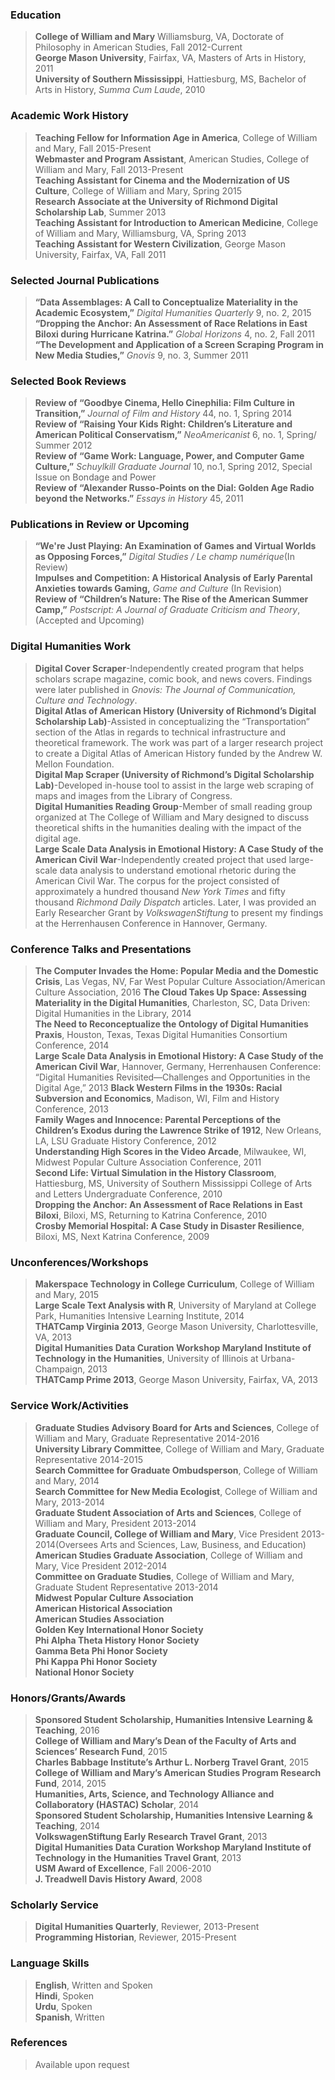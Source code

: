 ### Education

> **College of William and Mary** Williamsburg, VA, Doctorate of Philosophy in American Studies, Fall 2012-Current  
> **George Mason University**, Fairfax, VA, Masters of Arts in History, 2011  
> **University of Southern Mississippi**, Hattiesburg, MS, Bachelor of Arts in History, *Summa Cum Laude*, 2010

### Academic Work History

> **Teaching Fellow for Information Age in America**, College of William and Mary, Fall 2015-Present  
> **Webmaster and Program Assistant**, American Studies, College of William and Mary, Fall 2013-Present  
> **Teaching Assistant for Cinema and the Modernization of US Culture**, College of William and Mary, Spring 2015  
> **Research Associate at the University of Richmond Digital Scholarship Lab**, Summer 2013  
> **Teaching Assistant for Introduction to American Medicine**, College of William and Mary, Williamsburg, VA, Spring 2013  
> **Teaching Assistant for Western Civilization**, George Mason University, Fairfax, VA, Fall 2011

### Selected Journal Publications

> **“Data Assemblages: A Call to Conceptualize Materiality in the Academic Ecosystem,”** *Digital Humanities Quarterly* 9, no. 2, 2015 **“Dropping the Anchor: An Assessment of Race Relations in East Biloxi during Hurricane Katrina.”** *Global Horizons* 4, no. 2, Fall 2011  
> **“The Development and Application of a Screen Scraping Program in New Media Studies,”** *Gnovis* 9, no. 3, Summer 2011

### Selected Book Reviews

> **Review of “Goodbye Cinema, Hello Cinephilia: Film Culture in Transition,”** *Journal of Film and History* 44, no. 1, Spring 2014  
> **Review of “Raising Your Kids Right: Children’s Literature and American Political Conservatism,”** *NeoAmericanist* 6, no. 1, Spring/ Summer 2012  
> **Review of “Game Work: Language, Power, and Computer Game Culture,”** *Schuylkill Graduate Journal* 10, no.1, Spring 2012, Special Issue on Bondage and Power  
> **Review of “Alexander Russo-Points on the Dial: Golden Age Radio beyond the Networks.”** *Essays in History* 45, 2011

### Publications in Review or Upcoming

> **“We're Just Playing: An Examination of Games and Virtual Worlds as Opposing Forces,”** *Digital Studies / Le champ numérique*(In Review)  
> **Impulses and Competition: A Historical Analysis of Early Parental Anxieties towards Gaming,** *Game and Culture* (In Revision)  
> **Review of “Children’s Nature: The Rise of the American Summer Camp,”** *Postscript: A Journal of Graduate Criticism and Theory*, (Accepted and Upcoming)

### Digital Humanities Work

> **Digital Cover Scraper**-Independently created program that helps scholars scrape magazine, comic book, and news covers. Findings were later published in *Gnovis: The Journal of Communication, Culture and Technology*.  
> **Digital Atlas of American History (University of Richmond’s Digital Scholarship Lab)**-Assisted in conceptualizing the “Transportation” section of the Atlas in regards to technical infrastructure and theoretical framework. The work was part of a larger research project to create a Digital Atlas of American History funded by the Andrew W. Mellon Foundation.  
> **Digital Map Scraper (University of Richmond’s Digital Scholarship Lab)**-Developed in-house tool to assist in the large web scraping of maps and images from the Library of Congress.  
> **Digital Humanities Reading Group**-Member of small reading group organized at The College of William and Mary designed to discuss theoretical shifts in the humanities dealing with the impact of the digital age.  
> **Large Scale Data Analysis in Emotional History: A Case Study of the American Civil War**-Independently created project that used large-scale data analysis to understand emotional rhetoric during the American Civil War. The corpus for the project consisted of approximately a hundred thousand *New York Times* and fifty thousand *Richmond Daily Dispatch* articles. Later, I was provided an Early Researcher Grant by *VolkswagenStiftung* to present my findings at the Herrenhausen Conference in Hannover, Germany.

### Conference Talks and Presentations

> **The Computer Invades the Home: Popular Media and the Domestic Crisis**, Las Vegas, NV, Far West Popular Culture Association/American Culture Association, 2016 **The Cloud Takes Up Space: Assessing Materiality in the Digital Humanities**, Charleston, SC, Data Driven: Digital Humanities in the Library, 2014  
> **The Need to Reconceptualize the Ontology of Digital Humanities Praxis**, Houston, Texas, Texas Digital Humanities Consortium Conference, 2014  
> **Large Scale Data Analysis in Emotional History: A Case Study of the American Civil War**, Hannover, Germany, Herrenhausen Conference: “Digital Humanities Revisited—Challenges and Opportunities in the Digital Age,” 2013 **Black Western Films in the 1930s: Racial Subversion and Economics**, Madison, WI, Film and History Conference, 2013  
> **Family Wages and Innocence: Parental Perceptions of the Children’s Exodus during the Lawrence Strike of 1912**, New Orleans, LA, LSU Graduate History Conference, 2012  
> **Understanding High Scores in the Video Arcade**, Milwaukee, WI, Midwest Popular Culture Association Conference, 2011  
> **Second Life: Virtual Simulation in the History Classroom**, Hattiesburg, MS, University of Southern Mississippi College of Arts and Letters Undergraduate Conference, 2010  
> **Dropping the Anchor: An Assessment of Race Relations in East Biloxi**, Biloxi, MS, Returning to Katrina Conference, 2010  
> **Crosby Memorial Hospital: A Case Study in Disaster Resilience**, Biloxi, MS, Next Katrina Conference, 2009

### Unconferences/Workshops

> **Makerspace Technology in College Curriculum**, College of William and Mary, 2015  
> **Large Scale Text Analysis with R**, University of Maryland at College Park, Humanities Intensive Learning Institute, 2014  
> **THATCamp Virginia 2013**, George Mason University, Charlottesville, VA, 2013  
> **Digital Humanities Data Curation Workshop Maryland Institute of Technology in the Humanities**, University of Illinois at Urbana-Champaign, 2013  
> **THATCamp Prime 2013**, George Mason University, Fairfax, VA, 2013

### Service Work/Activities

> **Graduate Studies Advisory Board for Arts and Sciences**, College of William and Mary, Graduate Representative 2014-2016  
> **University Library Committee**, College of William and Mary, Graduate Representative 2014-2015  
> **Search Committee for Graduate Ombudsperson**, College of William and Mary, 2014  
> **Search Committee for New Media Ecologist**, College of William and Mary, 2013-2014  
> **Graduate Student Association of Arts and Sciences**, College of William and Mary, President 2013-2014  
> **Graduate Council, College of William and Mary**, Vice President 2013-2014(Oversees Arts and Sciences, Law, Business, and Education)  
> **American Studies Graduate Association**, College of William and Mary, Vice President 2012-2014  
> **Committee on Graduate Studies**, College of William and Mary, Graduate Student Representative 2013-2014  
> **Midwest Popular Culture Association**  
> **American Historical Association**  
> **American Studies Association**  
> **Golden Key International Honor Society**  
> **Phi Alpha Theta History Honor Society**  
> **Gamma Beta Phi Honor Society**  
> **Phi Kappa Phi Honor Society**  
> **National Honor Society**

### Honors/Grants/Awards

> **Sponsored Student Scholarship, Humanities Intensive Learning & Teaching**, 2016  
> **College of William and Mary’s Dean of the Faculty of Arts and Sciences’ Research Fund**, 2015  
> **Charles Babbage Institute’s Arthur L. Norberg Travel Grant**, 2015  
> **College of William and Mary’s American Studies Program Research Fund**, 2014, 2015  
> **Humanities, Arts, Science, and Technology Alliance and Collaboratory (HASTAC) Scholar**, 2014  
> **Sponsored Student Scholarship, Humanities Intensive Learning & Teaching**, 2014  
> **VolkswagenStiftung Early Research Travel Grant**, 2013  
> **Digital Humanities Data Curation Workshop Maryland Institute of Technology in the Humanities Travel Grant**, 2013  
> **USM Award of Excellence**, Fall 2006-2010  
> **J. Treadwell Davis History Award**, 2008

### Scholarly Service

> **Digital Humanities Quarterly**, Reviewer, 2013-Present  
> **Programming Historian**, Reviewer, 2015-Present

### Language Skills

> **English**, Written and Spoken  
> **Hindi**, Spoken  
> **Urdu**, Spoken  
> **Spanish**, Written

### References

> Available upon request

